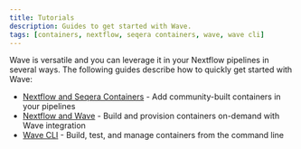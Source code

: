 ```yaml
---
title: Tutorials
description: Guides to get started with Wave.
tags: [containers, nextflow, seqera containers, wave, wave cli]
---
```


Wave is versatile and you can leverage it in your Nextflow pipelines in several ways. The following guides describe how to quickly get started with Wave:

- [Nextflow and Seqera Containers][seqera-containers-page] - Add community-built containers in your pipelines
- [Nextflow and Wave][nextflow-wave-page] - Build and provision containers on-demand with Wave integration
- [Wave CLI][wave-cli-page] - Build, test, and manage containers from the command line

<!---
Wave is versatile and you can leverage it in your Nextflow pipelines in several ways. The following guides describe how to quickly get started with [Nextflow and Seqera Containers][seqera-containers-page], [Nextflow and Wave][nextflow-wave-page], and the [Wave CLI][wave-cli-page].

import DocCardList from "@theme/DocCardList";

<DocCardList />
--->

[seqera-containers-page]: /wave_docs/wave_repo/docs/tutorials/nextflow-seqera-containers.mdx
[nextflow-wave-page]: /wave_docs/wave_repo/docs/tutorials/nextflow-wave.mdx
[wave-cli-page]: /wave_docs/wave_repo/docs/tutorials/wave-cli.mdx
